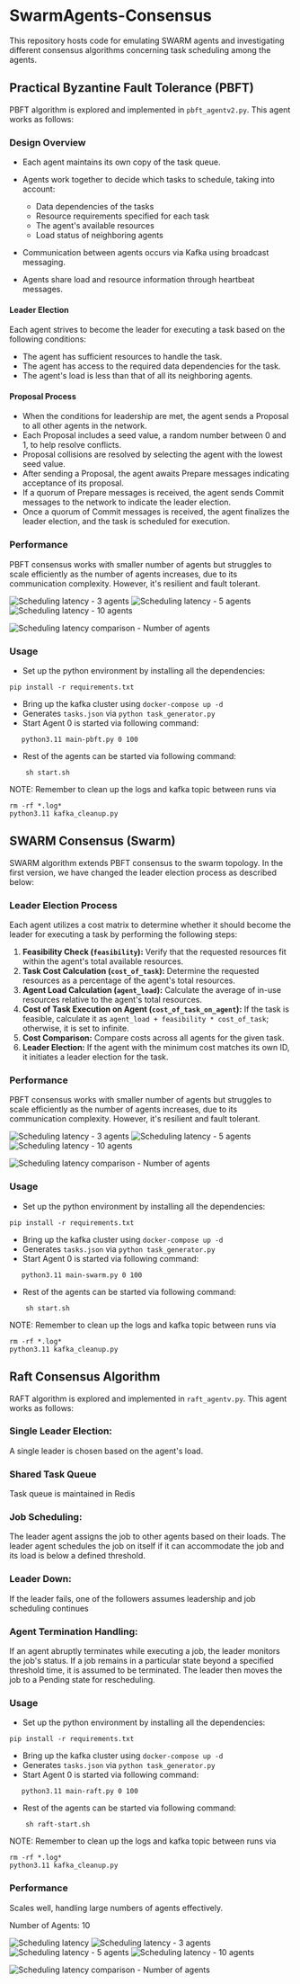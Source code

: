 # SwarmAgents-Consensus

This repository hosts code for emulating SWARM agents and investigating different consensus algorithms concerning task scheduling among the agents.

## Practical Byzantine Fault Tolerance (PBFT)
PBFT algorithm is explored and implemented in `pbft_agentv2.py`. This agent works as follows:

### Design Overview

- Each agent maintains its own copy of the task queue.
- Agents work together to decide which tasks to schedule, taking into account:
  - Data dependencies of the tasks
  - Resource requirements specified for each task
  - The agent's available resources
  - Load status of neighboring agents

- Communication between agents occurs via Kafka using broadcast messaging.
- Agents share load and resource information through heartbeat messages.

#### Leader Election
Each agent strives to become the leader for executing a task based on the following conditions:

- The agent has sufficient resources to handle the task.
- The agent has access to the required data dependencies for the task.
- The agent's load is less than that of all its neighboring agents.

#### Proposal Process
- When the conditions for leadership are met, the agent sends a Proposal to all other agents in the network.
- Each Proposal includes a seed value, a random number between 0 and 1, to help resolve conflicts.
- Proposal collisions are resolved by selecting the agent with the lowest seed value.
- After sending a Proposal, the agent awaits Prepare messages indicating acceptance of its proposal.
- If a quorum of Prepare messages is received, the agent sends Commit messages to the network to indicate the leader election.
- Once a quorum of Commit messages is received, the agent finalizes the leader election, and the task is scheduled for execution.


### Performance
PBFT consensus works with smaller number of agents but struggles to scale efficiently as the number of agents increases, due to its communication complexity.
However, it's resilient and fault tolerant.

![Scheduling latency - 3 agents](./runs/pbft/3/scheduling-latency.png)
![Scheduling latency - 5 agents](./runs/pbft/5/scheduling-latency.png)
![Scheduling latency - 10 agents](./runs/pbft/10/scheduling-latency.png)

![Scheduling latency comparison - Number of agents](./runs/pbft/overall-scheduling-latency.png)
### Usage
- Set up the python environment by installing all the dependencies:
```
pip install -r requirements.txt
```
- Bring up the kafka cluster using `docker-compose up -d`
- Generates `tasks.json` via `python task_generator.py`
- Start Agent 0 is started via following command:
```
   python3.11 main-pbft.py 0 100
```
- Rest of the agents can be started via following command:
```
    sh start.sh
```
NOTE: Remember to clean up the logs and kafka topic between runs via
```
rm -rf *.log*
python3.11 kafka_cleanup.py
```

## SWARM Consensus (Swarm)
SWARM algorithm extends PBFT consensus to the swarm topology. In the first version, we have changed the leader election process as described below:

### Leader Election Process

Each agent utilizes a cost matrix to determine whether it should become the leader for executing a task by performing the following steps:

1. **Feasibility Check (`feasibility`):** Verify that the requested resources fit within the agent's total available resources.
2. **Task Cost Calculation (`cost_of_task`):** Determine the requested resources as a percentage of the agent's total resources.
3. **Agent Load Calculation (`agent_load`):** Calculate the average of in-use resources relative to the agent's total resources.
4. **Cost of Task Execution on Agent (`cost_of_task_on_agent`):** If the task is feasible, calculate it as `agent_load + feasibility * cost_of_task`; otherwise, it is set to infinite.
5. **Cost Comparison:** Compare costs across all agents for the given task.
6. **Leader Election:** If the agent with the minimum cost matches its own ID, it initiates a leader election for the task.


### Performance
PBFT consensus works with smaller number of agents but struggles to scale efficiently as the number of agents increases, due to its communication complexity.
However, it's resilient and fault tolerant.

![Scheduling latency - 3 agents](./runs/swarm/3/scheduling-latency.png)
![Scheduling latency - 5 agents](./runs/swarm/5/scheduling-latency.png)
![Scheduling latency - 10 agents](./runs/swarm/10/scheduling-latency.png)

![Scheduling latency comparison - Number of agents](./runs/swarm/overall-scheduling-latency.png)
### Usage
- Set up the python environment by installing all the dependencies:
```
pip install -r requirements.txt
```
- Bring up the kafka cluster using `docker-compose up -d`
- Generates `tasks.json` via `python task_generator.py`
- Start Agent 0 is started via following command:
```
   python3.11 main-swarm.py 0 100
```
- Rest of the agents can be started via following command:
```
    sh start.sh
```
NOTE: Remember to clean up the logs and kafka topic between runs via
```
rm -rf *.log*
python3.11 kafka_cleanup.py
```

## Raft Consensus Algorithm
RAFT algorithm is explored and implemented in `raft_agentv.py`. This agent works as follows:
### Single Leader Election:
A single leader is chosen based on the agent's load.
### Shared Task Queue
Task queue is maintained in Redis
### Job Scheduling:
The leader agent assigns the job to other agents based on their loads.
The leader agent schedules the job on itself if it can accommodate the job and its load is below a defined threshold.
### Leader Down:
If the leader fails, one of the followers assumes leadership and job scheduling continues
### Agent Termination Handling:
If an agent abruptly terminates while executing a job, the leader monitors the job's status.
If a job remains in a particular state beyond a specified threshold time, it is assumed to be terminated. The leader then moves the job to a Pending state for rescheduling.

### Usage
- Set up the python environment by installing all the dependencies:
```
pip install -r requirements.txt
```
- Bring up the kafka cluster using `docker-compose up -d`
- Generates `tasks.json` via `python task_generator.py`
- Start Agent 0 is started via following command:
```
   python3.11 main-raft.py 0 100
```
- Rest of the agents can be started via following command:
```
    sh raft-start.sh
```
NOTE: Remember to clean up the logs and kafka topic between runs via
```
rm -rf *.log*
python3.11 kafka_cleanup.py
```

### Performance
Scales well, handling large numbers of agents effectively.

Number of Agents: 10

![Scheduling latency](./runs/raft/raft-by-time.png)
![Scheduling latency - 3 agents](./runs/raft/3/raft-by-time.png)
![Scheduling latency - 5 agents](./runs/raft/5/raft-by-time.png)
![Scheduling latency - 10 agents](./runs/raft/10/raft-by-time.png)

![Scheduling latency comparison - Number of agents](./runs/raft/overall-scheduling-latency.png)